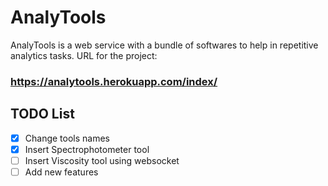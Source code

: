 # AnalyTools
AnalyTools is a web service with a bundle of softwares to help in repetitive analytics tasks.
URL for the project:
### https://analytools.herokuapp.com/index/

## TODO List
- [x] Change tools names
- [x] Insert Spectrophotometer tool
- [ ] Insert Viscosity tool using websocket
- [ ] Add new features
